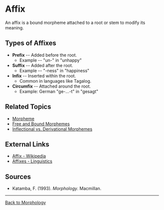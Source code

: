 # Affix

An affix is a bound morpheme attached to a root or stem to modify its meaning.

## Types of Affixes

- **Prefix** -- Added before the root.
  - Example -- "un-" in "unhappy"
- **Suffix** -- Added after the root.
  - Example -- "-ness" in "happiness"
- **Infix** -- Inserted within the root.
  - Common in languages like Tagalog.
- **Circumfix** -- Attached around the root.
  - Example: German "ge-...-t" in "gesagt"


## Related Topics

- [Morpheme](Morpheme.md)
- [Free and Bound Morphemes](Free-and-Bound-Morphemes.md)
- [Inflectional vs. Derivational Morphemes](../Advanced/Inflectional-vs-Derivational-Morphemes.md)

## External Links

- [Affix - Wikipedia](https://en.wikipedia.org/wiki/Affix)
- [Affixes - Linguistics](https://www.sil.org/lingualinks/languagelearning/OtherResources/GudlnsFrALnggAndCltrLrnrs/Affixes.htm)

## Sources

- Katamba, F. (1993). *Morphology*. Macmillan.

---

[Back to Morphology](../README.md)
